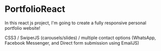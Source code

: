 # PortfolioReact

In this react js project, I'm going to create a fully responsive personal portfolio website! 

CSS3 / SwiperJS (carousels/slides) / multiple contact options (WhatsApp, Facebook Messenger, and Direct form submission using EmailJS)
